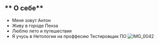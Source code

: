 ## ** О себе**
* Меня зовут Антон
* Живу в городе Пенза
* Люблю лето и путешествия
* Я учусь в Нетологии на проффесию Тестировщик ПО
![IMG_0042](https://github.com/AntonLarionof/netdz/assets/132832039/2cff1a97-1de8-45b7-a820-43dc594ce10a)
